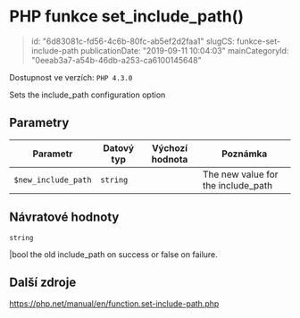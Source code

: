 PHP funkce set_include_path()
================================

> id: "6d83081c-fd56-4c6b-80fc-ab5ef2d2faa1"
> slugCS: funkce-set-include-path
> publicationDate: "2019-09-11 10:04:03"
> mainCategoryId: "0eeab3a7-a54b-46db-a253-ca6100145648"

Dostupnost ve verzích: `PHP 4.3.0`

Sets the include_path configuration option


Parametry
--------------

| Parametr | Datový typ | Výchozí hodnota | Poznámka |
|-----|-----|-----|-----|
| `$new_include_path` | `string` |  | The new value for the include_path |


Návratové hodnoty
----------------

`string`

|bool the old include_path on
success or false on failure.

Další zdroje
------------

https://php.net/manual/en/function.set-include-path.php

